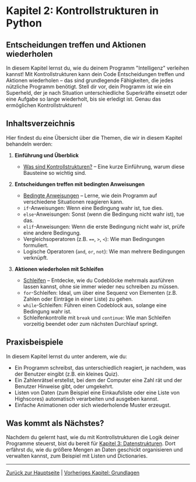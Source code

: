 # Kapitel 2: Kontrollstrukturen in Python

## Entscheidungen treffen und Aktionen wiederholen

In diesem Kapitel lernst du, wie du deinem Programm "Intelligenz" verleihen kannst! Mit Kontrollstrukturen kann dein Code Entscheidungen treffen und Aktionen wiederholen – das sind grundlegende Fähigkeiten, die jedes nützliche Programm benötigt. Stell dir vor, dein Programm ist wie ein Superheld, der je nach Situation unterschiedliche Superkräfte einsetzt oder eine Aufgabe so lange wiederholt, bis sie erledigt ist. Genau das ermöglichen Kontrollstrukturen!

## Inhaltsverzeichnis

Hier findest du eine Übersicht über die Themen, die wir in diesem Kapitel behandeln werden:

1.  **Einführung und Überblick**
    *   [Was sind Kontrollstrukturen?](Kapitel_2.md) – Eine kurze Einführung, warum diese Bausteine so wichtig sind.

2.  **Entscheidungen treffen mit bedingten Anweisungen**
    *   [Bedingte Anweisungen](Bedingte_Anweisungen.md) – Lerne, wie dein Programm auf verschiedene Situationen reagieren kann.
      *   `if`-Anweisungen: Wenn eine Bedingung wahr ist, tue dies.
      *   `else`-Anweisungen: Sonst (wenn die Bedingung nicht wahr ist), tue das.
      *   `elif`-Anweisungen: Wenn die erste Bedingung nicht wahr ist, prüfe eine andere Bedingung.
      *   Vergleichsoperatoren (z.B. `==`, `>`, `<`): Wie man Bedingungen formuliert.
      *   Logische Operatoren (`and`, `or`, `not`): Wie man mehrere Bedingungen verknüpft.

3.  **Aktionen wiederholen mit Schleifen**
    *   [Schleifen](Schleifen.md) – Entdecke, wie du Codeblöcke mehrmals ausführen lassen kannst, ohne sie immer wieder neu schreiben zu müssen.
      *   `for`-Schleifen: Ideal, um über eine Sequenz von Elementen (z.B. Zahlen oder Einträge in einer Liste) zu gehen.
      *   `while`-Schleifen: Führen einen Codeblock aus, solange eine Bedingung wahr ist.
      *   Schleifenkontrolle mit `break` und `continue`: Wie man Schleifen vorzeitig beendet oder zum nächsten Durchlauf springt.

## Praxisbeispiele

In diesem Kapitel lernst du unter anderem, wie du:
- Ein Programm schreibst, das unterschiedlich reagiert, je nachdem, was der Benutzer eingibt (z.B. ein kleines Quiz).
- Ein Zahlenrätsel erstellst, bei dem der Computer eine Zahl rät und der Benutzer Hinweise gibt, oder umgekehrt.
- Listen von Daten (zum Beispiel eine Einkaufsliste oder eine Liste von Highscores) automatisch verarbeiten und ausgeben kannst.
- Einfache Animationen oder sich wiederholende Muster erzeugst.

## Was kommt als Nächstes?

Nachdem du gelernt hast, wie du mit Kontrollstrukturen die Logik deiner Programme steuerst, bist du bereit für [Kapitel 3: Datenstrukturen](../Kapitel_3/index.md). Dort erfährst du, wie du größere Mengen an Daten geschickt organisieren und verwalten kannst, zum Beispiel mit Listen und Dictionaries.

---

[Zurück zur Hauptseite](../index.md) | [Vorheriges Kapitel: Grundlagen](../Kapitel_1/index.md)